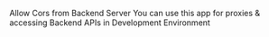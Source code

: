 Allow Cors from Backend Server
You can use this app for proxies & accessing Backend APIs in Development Environment